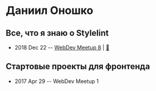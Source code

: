 # Даниил Оношко

## Все, что я знаю о Stylelint
- 2018 Dec 22 -- [WebDev Meetup 8](https://www.youtube.com/watch?v=0-1Ds7eG968)  | [:notebook:](https://docs.google.com/presentation/d/1ETo2cD96KIBB7KOFvTZD2FnJ8klxShrrf2kY-Ev0ayY/edit)  
## Стартовые проекты для фронтенда
- 2017 Apr 29 -- WebDev Meetup 1    

